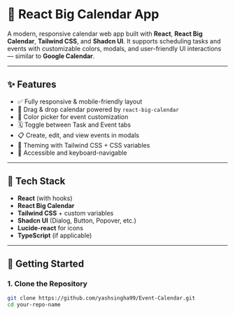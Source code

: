 # 📅 React Big Calendar App

A modern, responsive calendar web app built with **React**, **React Big Calendar**, **Tailwind CSS**, and **Shadcn UI**. It supports scheduling tasks and events with customizable colors, modals, and user-friendly UI interactions — similar to **Google Calendar**.

---

## ✨ Features

- ✅ Fully responsive & mobile-friendly layout
- 📆 Drag & drop calendar powered by `react-big-calendar`
- 🎨 Color picker for event customization
- 🗓️ Toggle between Task and Event tabs
- 📋 Create, edit, and view events in modals
- 🌈 Theming with Tailwind CSS + CSS variables
- 🧠 Accessible and keyboard-navigable

---

## 🧱 Tech Stack

- **React** (with hooks)
- **React Big Calendar**
- **Tailwind CSS** + custom variables
- **Shadcn UI** (Dialog, Button, Popover, etc.)
- **Lucide-react** for icons
- **TypeScript** (if applicable)

---

## 🚀 Getting Started

### 1. Clone the Repository

```bash
git clone https://github.com/yashsingha99/Event-Calendar.git
cd your-repo-name
